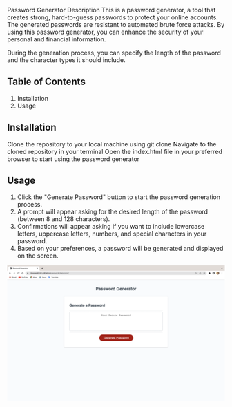 Password Generator
Description
This is a password generator, a tool that creates strong, hard-to-guess passwords to protect your online accounts. The generated passwords are resistant to automated brute force attacks. By using this password generator, you can enhance the security of your personal and financial information.

During the generation process, you can specify the length of the password and the character types it should include.

## Table of Contents
1. Installation
2. Usage


## Installation

Clone the repository to your local machine using git clone <repository-url>
Navigate to the cloned repository in your terminal
Open the index.html file in your preferred browser to start using the password generator

## Usage

1. Click the "Generate Password" button to start the password generation process.
2. A prompt will appear asking for the desired length of the password (between 8 and 128 characters).
3. Confirmations will appear asking if you want to include lowercase letters, uppercase letters, numbers, and special characters in your password.
4. Based on your preferences, a password will be generated and displayed on the screen.


![The finished Password-Generator](assets/images/Password-Generator.png)




